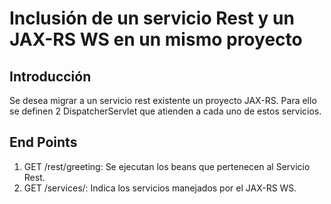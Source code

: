 # Inclusión de un servicio Rest y un JAX-RS WS en un mismo proyecto

## Introducción

Se desea migrar a un servicio rest existente un proyecto JAX-RS. Para ello se definen 2 DispatcherServlet que atienden a cada uno de estos servicios. 

## End Points

1. GET /rest/greeting: Se ejecutan los beans que pertenecen al Servicio Rest.
2. GET /services/: Indica los servicios manejados por el JAX-RS WS.